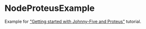 NodeProteusExample
==================

Example for ["Getting started with Johnny-Five and Proteus"](https://github.com/rwaldron/johnny-five/wiki/Getting-started-with-Johnny-Five-and-Proteus) tutorial.
